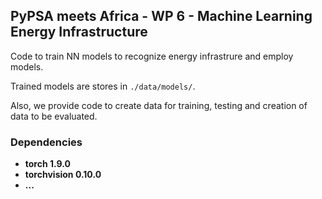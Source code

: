 ## PyPSA meets Africa - WP 6 - Machine Learning Energy Infrastructure

Code to train NN models to recognize energy infrastrure and employ models.

Trained models are stores in ```./data/models/```.

Also, we provide code to create data for training, testing and creation of data to be evaluated.


### Dependencies

* **torch 1.9.0**
* **torchvision 0.10.0**
* **...**
